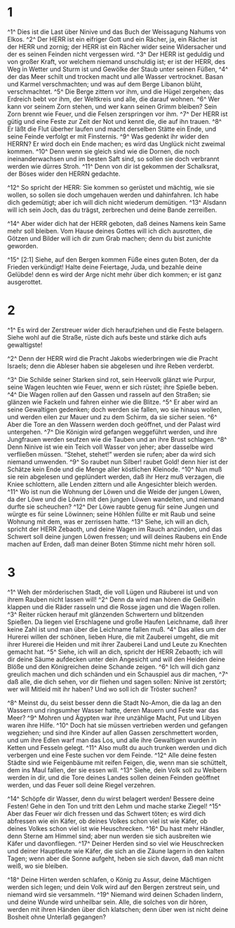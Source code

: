 # 1 
^1^ Dies ist die Last über Ninive und das Buch der Weissagung Nahums von Elkos. ^2^ Der HERR ist ein eifriger Gott und ein Rächer, ja, ein Rächer ist der HERR und zornig; der HERR ist ein Rächer wider seine Widersacher und der es seinen Feinden nicht vergessen wird. ^3^ Der HERR ist geduldig und von großer Kraft, vor welchem niemand unschuldig ist; er ist der HERR, des Weg in Wetter und Sturm ist und Gewölke der Staub unter seinen Füßen, ^4^ der das Meer schilt und trocken macht und alle Wasser vertrocknet. Basan und Karmel verschmachten; und was auf dem Berge Libanon blüht, verschmachtet. ^5^ Die Berge zittern vor ihm, und die Hügel zergehen; das Erdreich bebt vor ihm, der Weltkreis und alle, die darauf wohnen. ^6^ Wer kann vor seinem Zorn stehen, und wer kann seinen Grimm bleiben? Sein Zorn brennt wie Feuer, und die Felsen zerspringen vor ihm. ^7^ Der HERR ist gütig und eine Feste zur Zeit der Not und kennt die, die auf ihn trauen. ^8^ Er läßt die Flut überher laufen und macht derselben Stätte ein Ende, und seine Feinde verfolgt er mit Finsternis. ^9^ Was gedenkt ihr wider den HERRN? Er wird doch ein Ende machen; es wird das Unglück nicht zweimal kommen. ^10^ Denn wenn sie gleich sind wie die Dornen, die noch ineinanderwachsen und im besten Saft sind, so sollen sie doch verbrannt werden wie dürres Stroh. ^11^ Denn von dir ist gekommen der Schalksrat, der Böses wider den HERRN gedachte. 

^12^ So spricht der HERR: Sie kommen so gerüstet und mächtig, wie sie wollen, so sollen sie doch umgehauen werden und dahinfahren. Ich habe dich gedemütigt; aber ich will dich nicht wiederum demütigen. ^13^ Alsdann will ich sein Joch, das du trägst, zerbrechen und deine Bande zerreißen. 

^14^ Aber wider dich hat der HERR geboten, daß deines Namens kein Same mehr soll bleiben. Vom Hause deines Gottes will ich dich ausrotten, die Götzen und Bilder will ich dir zum Grab machen; denn du bist zunichte geworden. 

^15^ [2:1] Siehe, auf den Bergen kommen Füße eines guten Boten, der da Frieden verkündigt! Halte deine Feiertage, Juda, und bezahle deine Gelübde! denn es wird der Arge nicht mehr über dich kommen; er ist ganz ausgerottet. 

# 2 
^1^ Es wird der Zerstreuer wider dich heraufziehen und die Feste belagern. Siehe wohl auf die Straße, rüste dich aufs beste und stärke dich aufs gewaltigste! 

^2^ Denn der HERR wird die Pracht Jakobs wiederbringen wie die Pracht Israels; denn die Ableser haben sie abgelesen und ihre Reben verderbt. 

^3^ Die Schilde seiner Starken sind rot, sein Heervolk glänzt wie Purpur, seine Wagen leuchten wie Feuer, wenn er sich rüstet; ihre Spieße beben. ^4^ Die Wagen rollen auf den Gassen und rasseln auf den Straßen; sie glänzen wie Fackeln und fahren einher wie die Blitze. ^5^ Er aber wird an seine Gewaltigen gedenken; doch werden sie fallen, wo sie hinaus wollen, und werden eilen zur Mauer und zu dem Schirm, da sie sicher seien. ^6^ Aber die Tore an den Wassern werden doch geöffnet, und der Palast wird untergehen. ^7^ Die Königin wird gefangen weggeführt werden, und ihre Jungfrauen werden seufzen wie die Tauben und an ihre Brust schlagen. ^8^ Denn Ninive ist wie ein Teich voll Wasser von jeher; aber dasselbe wird verfließen müssen. “Stehet, stehet!” werden sie rufen; aber da wird sich niemand umwenden. ^9^ So raubet nun Silber! raubet Gold! denn hier ist der Schätze kein Ende und die Menge aller köstlichen Kleinode. ^10^ Nun muß sie rein abgelesen und geplündert werden, daß ihr Herz muß verzagen, die Kniee schlottern, alle Lenden zittern und alle Angesichter bleich werden. ^11^ Wo ist nun die Wohnung der Löwen und die Weide der jungen Löwen, da der Löwe und die Löwin mit den jungen Löwen wandelten, und niemand durfte sie scheuchen? ^12^ Der Löwe raubte genug für seine Jungen und würgte es für seine Löwinnen; seine Höhlen füllte er mit Raub und seine Wohnung mit dem, was er zerrissen hatte. ^13^ Siehe, ich will an dich, spricht der HERR Zebaoth, und deine Wagen im Rauch anzünden, und das Schwert soll deine jungen Löwen fressen; und will deines Raubens ein Ende machen auf Erden, daß man deiner Boten Stimme nicht mehr hören soll. 

# 3 
^1^ Weh der mörderischen Stadt, die voll Lügen und Räuberei ist und von ihrem Rauben nicht lassen will! ^2^ Denn da wird man hören die Geißeln klappen und die Räder rasseln und die Rosse jagen und die Wagen rollen. ^3^ Reiter rücken herauf mit glänzenden Schwertern und blitzenden Spießen. Da liegen viel Erschlagene und große Haufen Leichname, daß ihrer keine Zahl ist und man über die Leichname fallen muß. ^4^ Das alles um der Hurerei willen der schönen, lieben Hure, die mit Zauberei umgeht, die mit ihrer Hurerei die Heiden und mit ihrer Zauberei Land und Leute zu Knechten gemacht hat. ^5^ Siehe, ich will an dich, spricht der HERR Zebaoth; ich will dir deine Säume aufdecken unter dein Angesicht und will den Heiden deine Blöße und den Königreichen deine Schande zeigen. ^6^ Ich will dich ganz greulich machen und dich schänden und ein Schauspiel aus dir machen, ^7^ daß alle, die dich sehen, vor dir fliehen und sagen sollen: Ninive ist zerstört; wer will Mitleid mit ihr haben? Und wo soll ich dir Tröster suchen? 

^8^ Meinst du, du seist besser denn die Stadt No-Amon, die da lag an den Wassern und ringsumher Wasser hatte, deren Mauern und Feste war das Meer? ^9^ Mohren und Ägypten war ihre unzählige Macht, Put und Libyen waren ihre Hilfe. ^10^ Doch hat sie müssen vertrieben werden und gefangen wegziehen; und sind ihre Kinder auf allen Gassen zerschmettert worden, und um ihre Edlen warf man das Los, und alle ihre Gewaltigen wurden in Ketten und Fesseln gelegt. ^11^ Also mußt du auch trunken werden und dich verbergen und eine Feste suchen vor dem Feinde. ^12^ Alle deine festen Städte sind wie Feigenbäume mit reifen Feigen, die, wenn man sie schüttelt, dem ins Maul fallen, der sie essen will. ^13^ Siehe, dein Volk soll zu Weibern werden in dir, und die Tore deines Landes sollen deinen Feinden geöffnet werden, und das Feuer soll deine Riegel verzehren. 

^14^ Schöpfe dir Wasser, denn du wirst belagert werden! Bessere deine Festen! Gehe in den Ton und tritt den Lehm und mache starke Ziegel! ^15^ Aber das Feuer wir dich fressen und das Schwert töten; es wird dich abfressen wie ein Käfer, ob deines Volkes schon viel ist wie Käfer, ob deines Volkes schon viel ist wie Heuschrecken. ^16^ Du hast mehr Händler, denn Sterne am Himmel sind; aber nun werden sie sich ausbreiten wie Käfer und davonfliegen. ^17^ Deiner Herden sind so viel wie Heuschrecken und deiner Hauptleute wie Käfer, die sich an die Zäune lagern in den kalten Tagen; wenn aber die Sonne aufgeht, heben sie sich davon, daß man nicht weiß, wo sie bleiben. 

^18^ Deine Hirten werden schlafen, o König zu Assur, deine Mächtigen werden sich legen; und dein Volk wird auf den Bergen zerstreut sein, und niemand wird sie versammeln. ^19^ Niemand wird deinen Schaden lindern, und deine Wunde wird unheilbar sein. Alle, die solches von dir hören, werden mit ihren Händen über dich klatschen; denn über wen ist nicht deine Bosheit ohne Unterlaß gegangen? 
